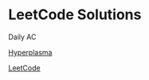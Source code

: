 # LeetCode Solutions

Daily AC

<a href="https://www.hyperplasma.top/category/dev/">Hyperplasma</a>

<a href="https://leetcode.cn/problemset/">LeetCode</a>
